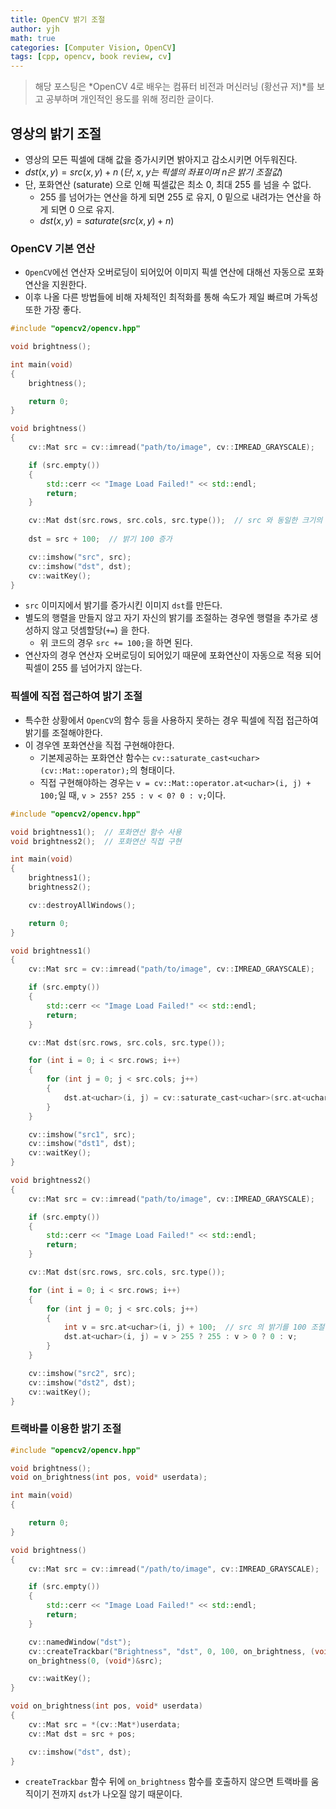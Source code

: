 ```yaml
---
title: OpenCV 밝기 조절
author: yjh
math: true
categories: [Computer Vision, OpenCV]
tags: [cpp, opencv, book review, cv]
---
```


> 해당 포스팅은 *OpenCV 4로 배우는 컴퓨터 비전과 머신러닝 (황선규 저)*를 보고 공부하며 개인적인 용도를 위해 정리한 글이다.

## 영상의 밝기 조절

- 영상의 모든 픽셀에 대해 값을 증가시키면 밝아지고 감소시키면 어두워진다.
- $dst(x, y) = src(x, y) + n \;(단, \;x, \;y 는 \;픽셀의 \;좌표이며 \;n 은 \;밝기 \;조절값)$
- 단, 포화연산 (saturate) 으로 인해 픽셀값은 최소 0, 최대 255 를 넘을 수 없다.
  - 255 를 넘어가는 연산을 하게 되면 255 로 유지, 0 밑으로 내려가는 연산을 하게 되면 0 으로 유지.
  - $dst(x, y) = saturate(src(x, y) + n)$

### OpenCV 기본 연산

- `OpenCV`에선 연산자 오버로딩이 되어있어 이미지 픽셀 연산에 대해선 자동으로 포화연산을 지원한다.
- 이후 나올 다른 방법들에 비해 자체적인 최적화를 통해 속도가 제일 빠르며 가독성 또한 가장 좋다.

```cpp
#include "opencv2/opencv.hpp"

void brightness();

int main(void)
{
    brightness();

    return 0;
}

void brightness()
{
    cv::Mat src = cv::imread("path/to/image", cv::IMREAD_GRAYSCALE);

    if (src.empty())
    {
        std::cerr << "Image Load Failed!" << std::endl;
        return;
    }

    cv::Mat dst(src.rows, src.cols, src.type());  // src 와 동일한 크기의 행렬을 생성한다.
    
    dst = src + 100;  // 밝기 100 증가

    cv::imshow("src", src);
    cv::imshow("dst", dst);
    cv::waitKey();
}
```

- `src` 이미지에서 밝기를 증가시킨 이미지 `dst`를 만든다.
- 별도의 행렬을 만들지 않고 자기 자신의 밝기를 조절하는 경우엔 행렬을 추가로 생성하지 않고 덧셈할당(`+=`) 을 한다.
  - 위 코드의 경우 `src += 100;`을 하면 된다.
- 연산자의 경우 연산자 오버로딩이 되어있기 때문에 포화연산이 자동으로 적용 되어 픽셀이 255 를 넘어가지 않는다.

### 픽셀에 직접 접근하여 밝기 조절

- 특수한 상황에서 `OpenCV`의 함수 등을 사용하지 못하는 경우 픽셀에 직접 접근하여 밝기를 조절해야한다.
- 이 경우엔 포화연산을 직접 구현해야한다.
  - 기본제공하는 포화연산 함수는 `cv::saturate_cast<uchar>(cv::Mat::operator);`의 형태이다.
  - 직접 구현해야하는 경우는 `v = cv::Mat::operator.at<uchar>(i, j) + 100;`일 때, `v > 255? 255 : v < 0? 0 : v;`이다.

```cpp
#include "opencv2/opencv.hpp"

void brightness1();  // 포화연산 함수 사용
void brightness2();  // 포화연산 직접 구현

int main(void)
{
    brightness1();
    brightness2();

    cv::destroyAllWindows();

    return 0;
}

void brightness1()
{
    cv::Mat src = cv::imread("path/to/image", cv::IMREAD_GRAYSCALE);

    if (src.empty())
    {
        std::cerr << "Image Load Failed!" << std::endl;
        return;
    }

    cv::Mat dst(src.rows, src.cols, src.type());

    for (int i = 0; i < src.rows; i++)
    {
        for (int j = 0; j < src.cols; j++)
        {
            dst.at<uchar>(i, j) = cv::saturate_cast<uchar>(src.at<uchar>(i, j) + 100);
        }
    }

    cv::imshow("src1", src);
    cv::imshow("dst1", dst);
    cv::waitKey();
}

void brightness2()
{
    cv::Mat src = cv::imread("path/to/image", cv::IMREAD_GRAYSCALE);

    if (src.empty())
    {
        std::cerr << "Image Load Failed!" << std::endl;
        return;
    }

    cv::Mat dst(src.rows, src.cols, src.type());

    for (int i = 0; i < src.rows; i++)
    {
        for (int j = 0; j < src.cols; j++)
        {
            int v = src.at<uchar>(i, j) + 100;  // src 의 밝기를 100 조절함 값
            dst.at<uchar>(i, j) = v > 255 ? 255 : v > 0 ? 0 : v;
        }
    }

    cv::imshow("src2", src);
    cv::imshow("dst2", dst);
    cv::waitKey();
}
```

### 트랙바를 이용한 밝기 조절

```cpp
#include "opencv2/opencv.hpp"

void brightness();
void on_brightness(int pos, void* userdata);

int main(void)
{

    return 0;
}

void brightness()
{
    cv::Mat src = cv::imread("/path/to/image", cv::IMREAD_GRAYSCALE);

    if (src.empty())
    {
        std::cerr << "Image Load Failed!" << std::endl;
        return;
    }

    cv::namedWindow("dst");
    cv::createTrackbar("Brightness", "dst", 0, 100, on_brightness, (void*)&src);
    on_brightness(0, (void*)&src);

    cv::waitKey();
}

void on_brightness(int pos, void* userdata)
{
    cv::Mat src = *(cv::Mat*)userdata;
    cv::Mat dst = src + pos;

    cv::imshow("dst", dst);
}
```

- `createTrackbar` 함수 뒤에 `on_brightness` 함수를 호출하지 않으면 트랙바를 움직이기 전까지 `dst`가 나오질 않기 때문이다.
